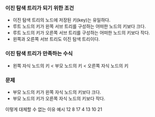 ### 이진 탐색 트리가 되기 위한 조건
- 이진 탐색 트리의 노드에 저장된 키(key)는 유일하다.
- 루트 노드의 키가 왼쪽 서브 트리를 구성하는 어떠한 노드의 키보다 크다.
- 루트 노드의 키가 오른쪽 서브 트리를 구성하는 어떠한 노드의 키보다 작다.
- 왼쪽과 오른쪽 서브 트리도 이진 탐색 트리이다.

### 이진 탐색 트리가 만족하는 수식
- 왼쪽 자식 노드의 키 < 부모 노드의 키 < 오른쪽 자식 노드의 키

### 문제
- 부모 노드의 키가 왼쪽 자식 노드의 키보다 크다.
- 부모 노드의 키가 오른쪽 자식 노드의 키보다 작다.

이렇게 대체할 수 없는 이유 예시
            12
    8               17
4       13      10      21  
